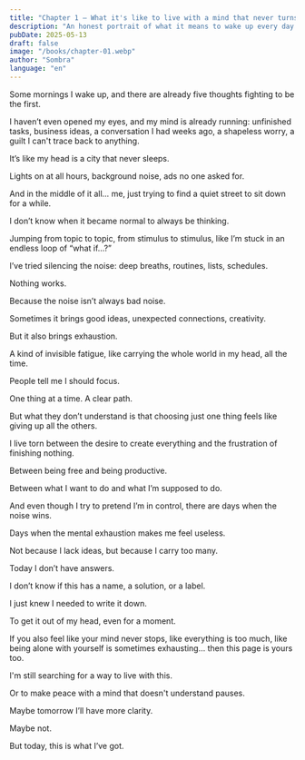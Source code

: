 ```yaml
---
title: "Chapter 1 — What it's like to live with a mind that never turns off"
description: "An honest portrait of what it means to wake up every day with your mind buzzing, endlessly jumping between thoughts, to-dos, and ideas. This first chapter of The Diary of a Stranger in the Middle Ages narrates the invisible burden of overthinking, the internal struggle between productivity and creative freedom, and the desire to find silence amidst the noise."
pubDate: 2025-05-13
draft: false
image: "/books/chapter-01.webp"
author: "Sombra"
language: "en"
---
```


Some mornings I wake up, and there are already five thoughts fighting to be the first.

I haven’t even opened my eyes, and my mind is already running: unfinished tasks, business ideas, a conversation I had weeks ago, a shapeless worry, a guilt I can't trace back to anything.

It’s like my head is a city that never sleeps.

Lights on at all hours, background noise, ads no one asked for.

And in the middle of it all… me, just trying to find a quiet street to sit down for a while.

I don’t know when it became normal to always be thinking.

Jumping from topic to topic, from stimulus to stimulus, like I’m stuck in an endless loop of “what if…?”

I’ve tried silencing the noise: deep breaths, routines, lists, schedules.

Nothing works.

Because the noise isn’t always bad noise.

Sometimes it brings good ideas, unexpected connections, creativity.

But it also brings exhaustion.

A kind of invisible fatigue, like carrying the whole world in my head, all the time.

People tell me I should focus.

One thing at a time. A clear path.

But what they don’t understand is that choosing just one thing feels like giving up all the others.

I live torn between the desire to create everything and the frustration of finishing nothing.

Between being free and being productive.

Between what I want to do and what I’m supposed to do.

And even though I try to pretend I’m in control, there are days when the noise wins.

Days when the mental exhaustion makes me feel useless.

Not because I lack ideas, but because I carry too many.

Today I don’t have answers.

I don’t know if this has a name, a solution, or a label.

I just knew I needed to write it down.

To get it out of my head, even for a moment.

If you also feel like your mind never stops, like everything is too much, like being alone with yourself is sometimes exhausting… then this page is yours too.

I'm still searching for a way to live with this.

Or to make peace with a mind that doesn't understand pauses.

Maybe tomorrow I’ll have more clarity.

Maybe not.

But today, this is what I’ve got.
